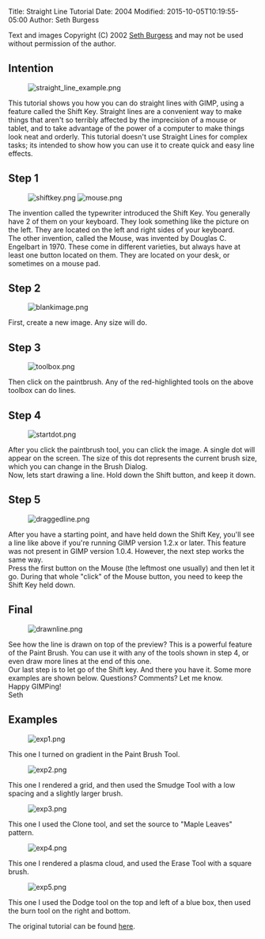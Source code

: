 Title: Straight Line Tutorial
Date: 2004
Modified: 2015-10-05T10:19:55-05:00
Author: Seth Burgess


Text and images Copyright (C) 2002 [Seth Burgess](mailto:sjburgesNOSPAM@gimp.org) and may not be used without permission of the author.

## Intention

<figure>
<img src="straight_line_example.png" alt="straight_line_example.png"/>
</figure>

This tutorial shows you how you can do straight lines with GIMP, using a feature called the Shift Key. Straight lines are a convenient way to make things that aren't so terribly affected by the imprecision of a mouse or tablet, and to take advantage of the power of a computer to make things look neat and orderly. This tutorial doesn't use Straight Lines for complex tasks; its intended to show how you can use it to create quick and easy line effects.

## Step 1

<figure>
<img src="shiftkey.png" alt="shiftkey.png"/>
<img src="mouse.png" alt="mouse.png"/>
</figure>

The invention called the typewriter introduced the Shift Key. You generally have 2 of them on your keyboard. They look something like the picture on the left. They are located on the left and right sides of your keyboard.  
The other invention, called the Mouse, was invented by Douglas C. Engelbart in 1970. These come in different varieties, but always have at least one button located on them. They are located on your desk, or sometimes on a mouse pad.

## Step 2

<figure>
<img src="blankimage.png" alt="blankimage.png"/>
</figure>

First, create a new image. Any size will do.

## Step 3

<figure>
<img src="toolbox.png" alt="toolbox.png"/>
</figure>

Then click on the paintbrush. Any of the red-highlighted tools on the above toolbox can do lines.

## Step 4

<figure>
<img src="startdot.png" alt="startdot.png"/>
</figure>

After you click the paintbrush tool, you can click the image. A single dot will appear on the screen. The size of this dot represents the current brush size, which you can change in the Brush Dialog.  
Now, lets start drawing a line. Hold down the Shift button, and keep it down.

## Step 5

<figure>
<img src="draggedline.png" alt="draggedline.png"/>
</figure>

After you have a starting point, and have held down the Shift Key, you'll see a line like above if you're running GIMP version 1.2.x or later. This feature was not present in GIMP version 1.0.4. However, the next step works the same way.  
Press the first button on the Mouse (the leftmost one usually) and then let it go. During that whole "click" of the Mouse button, you need to keep the Shift Key held down.

## Final

<figure>
<img src="drawnline.png" alt="drawnline.png"/>
</figure>

See how the line is drawn on top of the preview? This is a powerful feature of the Paint Brush. You can use it with any of the tools shown in step 4, or even draw more lines at the end of this one.  
Our last step is to let go of the Shift key. And there you have it. Some more examples are shown below. Questions? Comments? Let me know.  
Happy GIMPing!  
Seth

## Examples

<figure>
<img src="exp1.png" alt="exp1.png"/>
</figure>

This one I turned on gradient in the Paint Brush Tool.

<figure>
<img src="exp2.png" alt="exp2.png"/>
</figure>

This one I rendered a grid, and then used the Smudge Tool with a low spacing and a slightly larger brush.

<figure>
<img src="exp3.png" alt="exp3.png"/>
</figure>

This one I used the Clone tool, and set the source to "Maple Leaves" pattern.

<figure>
<img src="exp4.png" alt="exp4.png"/>
</figure>

This one I rendered a plasma cloud, and used the Erase Tool with a square brush.

<figure>
<img src="exp5.png" alt="exp5.png"/>
</figure>

This one I used the Dodge tool on the top and left of a blue box, then used the burn tool on the right and bottom.

The original tutorial can be found [here](http://classic.gimp.org/~sjburges/straightline/straightline.html).


